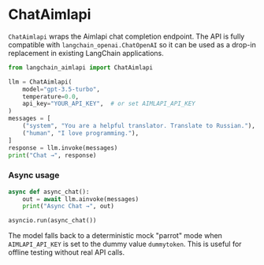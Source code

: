 # ChatAimlapi

`ChatAimlapi` wraps the Aimlapi chat completion endpoint. The API is fully
compatible with `langchain_openai.ChatOpenAI` so it can be used as a drop-in
replacement in existing LangChain applications.

```python
from langchain_aimlapi import ChatAimlapi

llm = ChatAimlapi(
    model="gpt-3.5-turbo",
    temperature=0.0,
    api_key="YOUR_API_KEY",  # or set AIMLAPI_API_KEY
)
messages = [
    ("system", "You are a helpful translator. Translate to Russian."),
    ("human", "I love programming."),
]
response = llm.invoke(messages)
print("Chat →", response)
```

### Async usage

```python
async def async_chat():
    out = await llm.ainvoke(messages)
    print("Async Chat →", out)

asyncio.run(async_chat())
```

The model falls back to a deterministic mock "parrot" mode when
`AIMLAPI_API_KEY` is set to the dummy value `dummytoken`. This is useful for
offline testing without real API calls.

